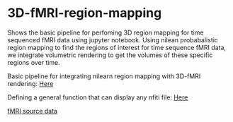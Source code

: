 # 3D-fMRI-region-mapping
Shows the basic pipeline for perfoming 3D region mapping for time sequenced fMRI data using jupyter notebook. Using nilean probabalistic region mapping to find the regions of interest for time sequence fMRI data, we integrate volumetric rendering to get the volumes of these specific regions over time.

Basic pipeline for integrating nilearn region mapping with 3D-fMRI rendering: 
[Here](https://colab.research.google.com/github.com/KappnKrunch/3D-fMRI-region-mapping/blob/main/3D_region_mapping_with_nilearn.ipynb "interactive link")

Defining a general function that can display any nfiti file:
[Here](https://colab.research.google.com/github.com/KappnKrunch/3D-fMRI-region-mapping/blob/main/General_3D_region_mapping_with_nilearn.ipynb "interactive link")

[fMRI source data](https://openneuro.org/datasets/ds004101/versions/1.0.1 "interactive link")

